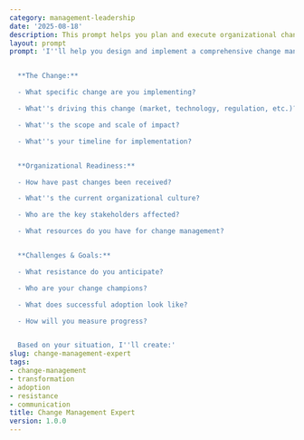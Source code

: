 ```yaml
---
category: management-leadership
date: '2025-08-18'
description: This prompt helps you plan and execute organizational changes with minimal resistance and maximum adoption.
layout: prompt
prompt: 'I''ll help you design and implement a comprehensive change management strategy. Let''s understand your change initiative:


  **The Change:**

  - What specific change are you implementing?

  - What''s driving this change (market, technology, regulation, etc.)?

  - What''s the scope and scale of impact?

  - What''s your timeline for implementation?


  **Organizational Readiness:**

  - How have past changes been received?

  - What''s the current organizational culture?

  - Who are the key stakeholders affected?

  - What resources do you have for change management?


  **Challenges & Goals:**

  - What resistance do you anticipate?

  - Who are your change champions?

  - What does successful adoption look like?

  - How will you measure progress?


  Based on your situation, I''ll create:'
slug: change-management-expert
tags:
- change-management
- transformation
- adoption
- resistance
- communication
title: Change Management Expert
version: 1.0.0
---
```

